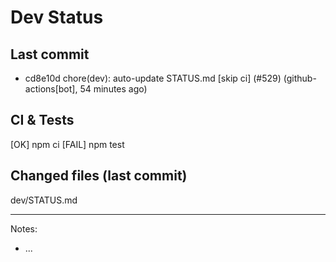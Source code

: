# Dev Status

## Last commit
- cd8e10d chore(dev): auto-update STATUS.md [skip ci] (#529) (github-actions[bot], 54 minutes ago)
## CI & Tests
[OK] npm ci
[FAIL] npm test

## Changed files (last commit)
dev/STATUS.md

---
Notes:
- ...
